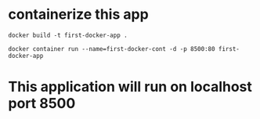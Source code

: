 #  containerize this app



```
docker build -t first-docker-app .
```
```
docker container run --name=first-docker-cont -d -p 8500:80 first-docker-app

```
# This application will run on localhost port 8500 

